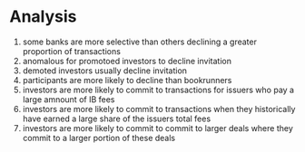 # Analysis

1. some banks are more selective than others declining a greater proportion of transactions
2. anomalous for promotoed investors to decline invitation
3. demoted investors usually decline invitation
4. participants are more likely to decline than bookrunners
5. investors are more likely to commit to transactions for issuers who pay a large amnount of IB fees
6. investors are more likely to commit to transactions when they historically have earned a large share of the issuers total fees
7. investors are more likely to commit to commit to larger deals where they commit to a larger portion of these deals